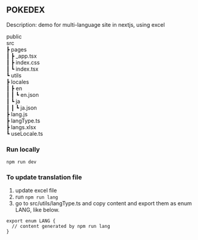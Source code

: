 ## POKEDEX
Description: demo for multi-language site in nextjs, using excel

public\
src\
 ┣ pages\
 ┃ ┣ _app.tsx\
 ┃ ┣ index.css\
 ┃ ┗ index.tsx\
 ┗ utils\
   ┣ locales\
   ┃ ┣ en\
   ┃ ┃ ┗ en.json\
   ┃ ┗ ja\
   ┃ ┃ ┗ ja.json\
   ┣ lang.js\
   ┣ langType.ts\
   ┣ langs.xlsx\
   ┗ useLocale.ts

### Run locally
`npm run dev`

### To update translation file
1. update excel file
2. run `npm run lang`
3. go to src/utils/langType.ts and copy content and export them as enum LANG, like below.
```
export enum LANG {
  // content generated by npm run lang
}
```

